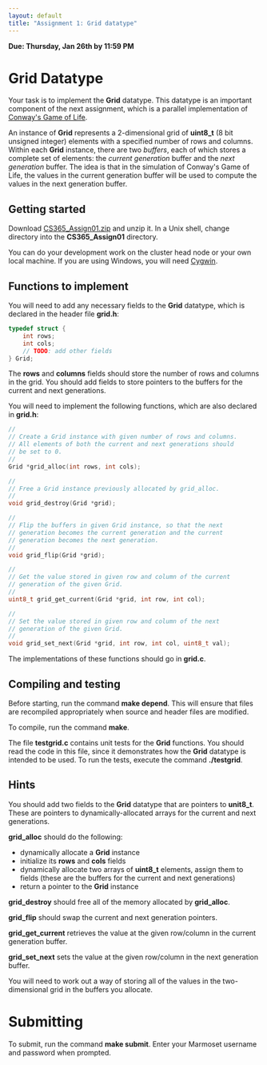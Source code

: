 ```yaml
---
layout: default
title: "Assignment 1: Grid datatype"
---
```


**Due: Thursday, Jan 26th by 11:59 PM**

Grid Datatype
=============

Your task is to implement the **Grid** datatype. This datatype is an important component of the next assignment, which is a parallel implementation of [Conway's Game of Life](http://en.wikipedia.org/wiki/Conway's_Game_of_Life).

An instance of **Grid** represents a 2-dimensional grid of **uint8\_t** (8 bit unsigned integer) elements with a specified number of rows and columns. Within each **Grid** instance, there are two *buffers*, each of which stores a complete set of elements: the *current generation* buffer and the *next generation* buffer. The idea is that in the simulation of Conway's Game of Life, the values in the current generation buffer will be used to compute the values in the next generation buffer.

Getting started
---------------

Download [CS365\_Assign01.zip](CS365_Assign01.zip) and unzip it. In a Unix shell, change directory into the **CS365\_Assign01** directory.

You can do your development work on the cluster head node or your own local machine. If you are using Windows, you will need [Cygwin](http://cygwin.com/).

Functions to implement
----------------------

You will need to add any necessary fields to the **Grid** datatype, which is declared in the header file **grid.h**:

```c
typedef struct {
    int rows;
    int cols;
    // TODO: add other fields
} Grid;
```

The **rows** and **columns** fields should store the number of rows and columns in the grid. You should add fields to store pointers to the buffers for the current and next generations.

You will need to implement the following functions, which are also declared in **grid.h**:

```c
// 
// Create a Grid instance with given number of rows and columns.
// All elements of both the current and next generations should
// be set to 0.
// 
Grid *grid_alloc(int rows, int cols);

// 
// Free a Grid instance previously allocated by grid_alloc.
// 
void grid_destroy(Grid *grid);

// 
// Flip the buffers in given Grid instance, so that the next
// generation becomes the current generation and the current
// generation becomes the next generation.
// 
void grid_flip(Grid *grid);

//
// Get the value stored in given row and column of the current
// generation of the given Grid.
//
uint8_t grid_get_current(Grid *grid, int row, int col);

//
// Set the value stored in given row and column of the next
// generation of the given Grid.
//
void grid_set_next(Grid *grid, int row, int col, uint8_t val);
```

The implementations of these functions should go in **grid.c**.

Compiling and testing
---------------------

Before starting, run the command **make depend**. This will ensure that files are recompiled appropriately when source and header files are modified.

To compile, run the command **make**.

The file **testgrid.c** contains unit tests for the **Grid** functions. You should read the code in this file, since it demonstrates how the **Grid** datatype is intended to be used. To run the tests, execute the command **./testgrid**.

Hints
-----

You should add two fields to the **Grid** datatype that are pointers to **unit8\_t**. These are pointers to dynamically-allocated arrays for the current and next generations.

**grid\_alloc** should do the following:

-   dynamically allocate a **Grid** instance
-   initialize its **rows** and **cols** fields
-   dynamically allocate two arrays of **uint8\_t** elements, assign them to fields (these are the buffers for the current and next generations)
-   return a pointer to the **Grid** instance

**grid\_destroy** should free all of the memory allocated by **grid\_alloc**.

**grid\_flip** should swap the current and next generation pointers.

**grid\_get\_current** retrieves the value at the given row/column in the current generation buffer.

**grid\_set\_next** sets the value at the given row/column in the next generation buffer.

You will need to work out a way of storing all of the values in the two-dimensional grid in the buffers you allocate.

Submitting
==========

To submit, run the command **make submit**. Enter your Marmoset username and password when prompted.
